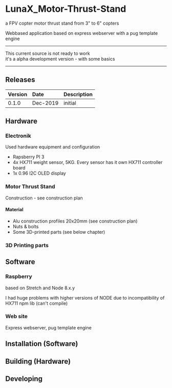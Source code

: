 # LunaX_Motor-Thrust-Stand
a FPV copter motor thrust stand from 3" to 6" copters

Webbased application based on express webserver with a pug template engine

*********************************************************
This current source is not ready to work           
it's a alpha development version - with some basics
*********************************************************


## Releases

| Version | Date | Description |
| :----- | :----------| :------------------------------ |
| 0.1.0 | Dec-2019 | initial |

## Hardware
### Electronik
Used hardware equipment and configuration
- Rapsberry PI 3
- 4x HX711 weight sensor, 5KG. Every sensor has it own HX711 controller board
- 1x 0.96 I2C OLED display


### Motor Thrust Stand
Construction - see construction plan

#### Material
- Alu construction profiles 20x20mm (see construction plan)
- Nuts & bolts
- Some 3D-printed parts (see below chapter)


### 3D Printing parts
<todo>

## Software
### Raspberry
based on Stretch and Node 8.x.y

I had huge problems with higher versions of NODE due to incompatibility of HX711 npm lib (can't compile)

### Web site
Express webserver, pug template engine


## Installation (Software)
<todo>

## Building (Hardware)
<todo>

## Developing
<todo>
